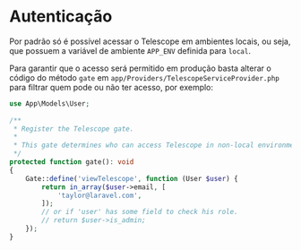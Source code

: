 
# Autenticação
Por padrão só é possível acessar o Telescope em ambientes locais, ou seja, que possuem a variável de ambiente `APP_ENV` definida para `local`.

Para garantir que o acesso será permitido em produção basta alterar o código do método `gate` em `app/Providers/TelescopeServiceProvider.php` para filtrar quem pode ou não ter acesso, por exemplo:
```php
use App\Models\User;
 
/**
 * Register the Telescope gate.
 *
 * This gate determines who can access Telescope in non-local environments.
 */
protected function gate(): void
{
    Gate::define('viewTelescope', function (User $user) {
        return in_array($user->email, [
            'taylor@laravel.com',
        ]);
        // or if 'user' has some field to check his role.
        // return $user->is_admin;
    });
}
```